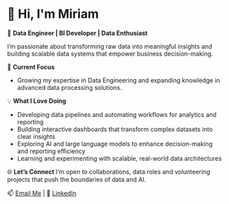 # 👋 Hi, I'm Miriam  

🚀 **Data Engineer | BI Developer | Data Enthusiast**  

I’m passionate about transforming raw data into meaningful insights and building scalable data systems that empower business decision-making. 

🌱  **Current Focus**

- Growing my expertise in Data Engineering and expanding knowledge in advanced data processing solutions.  

💡 **What I Love Doing**
- Developing data pipelines and automating workflows for analytics and reporting  
- Building interactive dashboards that transform complex datasets into clear insights  
- Exploring AI and large language models to enhance decision-making and reporting efficiency  
- Learning and experimenting with scalable, real-world data architectures    

🌐 **Let’s Connect**
I’m open to collaborations, data roles and volunteering projects that push the boundaries of data and AI.  

📫 [Email Me](mailto:nungarimiriam@gmail.com) | 💼 [LinkedIn](https://linkedin.com/in/miriam-nungari-nganga)



